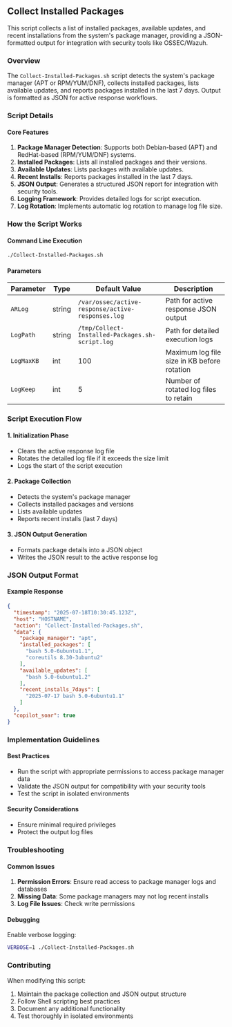 ## Collect Installed Packages

This script collects a list of installed packages, available updates, and recent installations from the system's package manager, providing a JSON-formatted output for integration with security tools like OSSEC/Wazuh.

### Overview

The `Collect-Installed-Packages.sh` script detects the system's package manager (APT or RPM/YUM/DNF), collects installed packages, lists available updates, and reports packages installed in the last 7 days. Output is formatted as JSON for active response workflows.

### Script Details

#### Core Features

1. **Package Manager Detection**: Supports both Debian-based (APT) and RedHat-based (RPM/YUM/DNF) systems.
2. **Installed Packages**: Lists all installed packages and their versions.
3. **Available Updates**: Lists packages with available updates.
4. **Recent Installs**: Reports packages installed in the last 7 days.
5. **JSON Output**: Generates a structured JSON report for integration with security tools.
6. **Logging Framework**: Provides detailed logs for script execution.
7. **Log Rotation**: Implements automatic log rotation to manage log file size.

### How the Script Works

#### Command Line Execution
```bash
./Collect-Installed-Packages.sh
```

#### Parameters

| Parameter | Type | Default Value | Description |
|-----------|------|---------------|-------------|
| `ARLog`   | string | `/var/ossec/active-response/active-responses.log` | Path for active response JSON output |
| `LogPath` | string | `/tmp/Collect-Installed-Packages.sh-script.log` | Path for detailed execution logs |
| `LogMaxKB` | int | 100 | Maximum log file size in KB before rotation |
| `LogKeep` | int | 5 | Number of rotated log files to retain |

### Script Execution Flow

#### 1. Initialization Phase
- Clears the active response log file
- Rotates the detailed log file if it exceeds the size limit
- Logs the start of the script execution

#### 2. Package Collection
- Detects the system's package manager
- Collects installed packages and versions
- Lists available updates
- Reports recent installs (last 7 days)

#### 3. JSON Output Generation
- Formats package details into a JSON object
- Writes the JSON result to the active response log

### JSON Output Format

#### Example Response
```json
{
  "timestamp": "2025-07-18T10:30:45.123Z",
  "host": "HOSTNAME",
  "action": "Collect-Installed-Packages.sh",
  "data": {
    "package_manager": "apt",
    "installed_packages": [
      "bash 5.0-6ubuntu1.1",
      "coreutils 8.30-3ubuntu2"
    ],
    "available_updates": [
      "bash 5.0-6ubuntu1.2"
    ],
    "recent_installs_7days": [
      "2025-07-17 bash 5.0-6ubuntu1.1"
    ]
  },
  "copilot_soar": true
}
```

### Implementation Guidelines

#### Best Practices
- Run the script with appropriate permissions to access package manager data
- Validate the JSON output for compatibility with your security tools
- Test the script in isolated environments

#### Security Considerations
- Ensure minimal required privileges
- Protect the output log files

### Troubleshooting

#### Common Issues
1. **Permission Errors**: Ensure read access to package manager logs and databases
2. **Missing Data**: Some package managers may not log recent installs
3. **Log File Issues**: Check write permissions

#### Debugging
Enable verbose logging:
```bash
VERBOSE=1 ./Collect-Installed-Packages.sh
```

### Contributing

When modifying this script:
1. Maintain the package collection and JSON output structure
2. Follow Shell scripting best practices
3. Document any additional functionality
4. Test thoroughly in isolated environments
